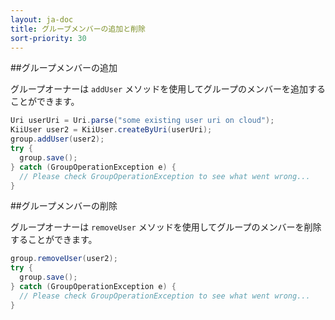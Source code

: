 ```yaml
---
layout: ja-doc
title: グループメンバーの追加と削除
sort-priority: 30
---
```

##グループメンバーの追加

グループオーナーは `addUser` メソッドを使用してグループのメンバーを追加することができます。

```java
Uri userUri = Uri.parse("some existing user uri on cloud");
KiiUser user2 = KiiUser.createByUri(userUri);
group.addUser(user2);
try {
  group.save();
} catch (GroupOperationException e) {
  // Please check GroupOperationException to see what went wrong...
}
```

##グループメンバーの削除

グループオーナーは `removeUser` メソッドを使用してグループのメンバーを削除することができます。

```java
group.removeUser(user2);
try {
  group.save();
} catch (GroupOperationException e) {
  // Please check GroupOperationException to see what went wrong...
}
```
